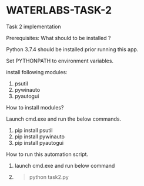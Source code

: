 # WATERLABS-TASK-2
Task 2 implementation

Prerequisites:
What should to be installed ?

Python 3.7.4 should be installed prior running this app.

Set PYTHONPATH to environment variables.

install following modules:
1. psutil
2. pywinauto
3. pyautogui

How to install modules?

Launch cmd.exe and run the below commands.
1. pip install psutil
2. pip install pywinauto
3. pip install pyautogui

How to run this automation script.
1. launch cmd.exe and run below command
2. >python task2.py	
